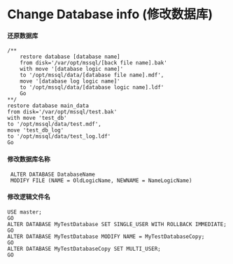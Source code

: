  # Change Database info (修改数据库)

#### 还原数据库
```sql{.line-number}
/**
    restore database [database name]
    from disk='/var/opt/mssql/[back file name].bak'
    with move '[database logic name]'
    to '/opt/mssql/data/[database file name].mdf',
    move '[database log logic name]'
    to '/opt/mssql/data/[database logic name].ldf'
    Go
**/
restore database main_data
from disk='/var/opt/mssql/test.bak'
with move 'test_db'
to '/opt/mssql/data/test.mdf',
move 'test_db_log'
to '/opt/mssql/data/test_log.ldf'
Go
```


#### 修改数据库名称
```sql{.line-numbers}
 ALTER DATABASE DatabaseName 
 MODIFY FILE (NAME = OldLogicName, NEWNAME = NameLogicName)
```

#### 修改逻辑文件名
```sql{.line-numbers}
USE master;  
GO  
ALTER DATABASE MyTestDatabase SET SINGLE_USER WITH ROLLBACK IMMEDIATE;
GO
ALTER DATABASE MyTestDatabase MODIFY NAME = MyTestDatabaseCopy;
GO  
ALTER DATABASE MyTestDatabaseCopy SET MULTI_USER;
GO
```